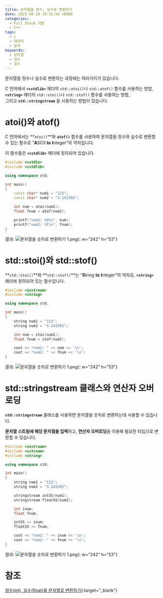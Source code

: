 ```yaml
---
title: 문자열을 정수, 실수로 변환하기
date: 2023-08-18 19:31:59 +0900
categories:
  - Full Stack 개발
  - C++
tags:
  - c
  - 데이터
  - 문자
keywords:
  - 문자열
  - 정수
  - 실수
---
```


문자열을 정수나 실수로 변환하는 과정에는 여러가지가 있습니다.

C 언어에서 **`<cstdlib>`** 헤더의 `std::atoi()`나 `std::atof()` 함수를 사용하는 방법, <br>**`<string>`** 헤더의 `std::stoi()`나 `std::stof()` 함수를 사용하는 방법, <br>그리고 **`std::stringstream`** 을 사용하는 방법이 있습니다.

# **atoi()와 atof()**

C 언어에서는 **`atoi()`**와 **`atof()`** 함수를 사용하여 문자열을 정수와 실수로 변환할 수 있는 함수로 
”**A**SCII **to** **I**nteger”의 약자입니다.

이 함수들은 **`<cstdlib>`** 헤더에 정의되어 있습니다.

```cpp
#include <cstdio>
#include <cstdlib>

using namespace std;

int main()
{
	const char* num1 = "123";
	const char* num2 = "3.141592";

	int num = atoi(num1);
	float fnum = atof(num2);

	printf("num1: %d\n", num);
	printf("num2: %f\n", fnum);
}
```

결과:
![문자열을 숫자로 변환하기 1.png](https://i.postimg.cc/76KYY2NK/to-01.png){: w="242" h="53"}

# **std::stoi()와 std::stof()**

**`std::stoi()`**와 **`std::stof()`**는 "**S**tring **to** **I**nteger”의 약자로, **`<string>`** 헤더에 정의되어 있는 함수입니다.

```cpp
#include <iostream>
#include <string>

using namespace std;

int main()
{
	string num1 = "123";
	string num2 = "3.141592";

	int num = stoi(num1);
	float fnum = stof(num2);

	cout << "num1: " << num << '\n';
	cout << "num2: " << fnum << '\n';
}
```

결과:
![문자열을 숫자로 변환하기 1.png](https://i.postimg.cc/76KYY2NK/to-01.png){: w="242" h="53"}

# **std::stringstream 클래스와 연산자 오버로딩**

**`std::stringstream`** 클래스를 사용하면 문자열을 숫자로 변환하는데 사용할 수 있습니다.

**문자열 스트림에 해당 문자열을 입력**하고, **연산자 오버로딩**을 이용해 필요한 타입으로 변환할 수 있습니다.

```cpp
#include <iostream>
#include <sstream>
#include <string>

using namespace std;

int main()
{
	string num1 = "123";
	string num2 = "3.141592";

	stringstream intSS(num1);
	stringstream floatSS(num2);

	int inum;
	float fnum;

	intSS >> inum;
	floatSS >> fnum;

	cout << "num1: " << inum << '\n';
	cout << "num2: " << fnum << '\n';
}
```

결과:
![문자열을 숫자로 변환하기 1.png](https://i.postimg.cc/76KYY2NK/to-01.png){: w="242" h="53"}

# 참조
[정수(int), 실수(float)를 문자열로 변환하기](/posts/%EC%A0%95%EC%88%98-int-%EC%8B%A4%EC%88%98-float-%EB%A5%BC-%EB%AC%B8%EC%9E%90%EC%97%B4%EB%A1%9C-%EB%B3%80%ED%99%98%ED%95%98%EA%B8%B0/){:target="_blank"}